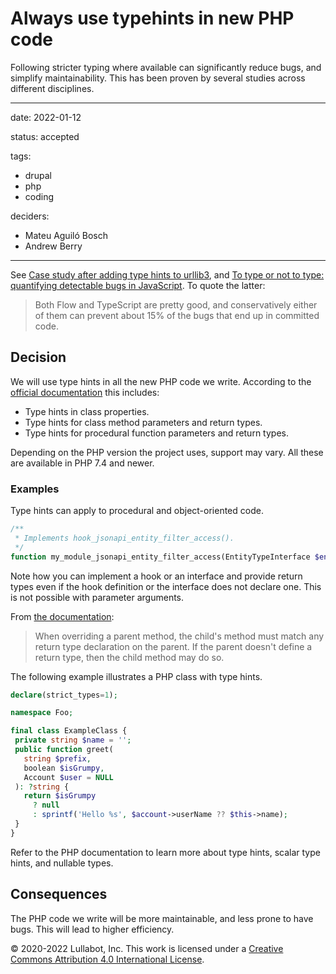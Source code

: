 # Always use typehints in new PHP code

Following stricter typing where available can significantly reduce bugs, and simplify maintainability. This has been proven by several studies across different disciplines.

---

date: 2022-01-12

status: accepted

tags:
  - drupal
  - php
  - coding

deciders:
  - Mateu Aguiló Bosch
  - Andrew Berry

---

See [Case study after adding type hints to urllib3](https://sethmlarson.dev/blog/2021-10-18/tests-arent-enough-case-study-after-adding-types-to-urllib3), and [To type or not to type: quantifying detectable bugs in JavaScript](https://blog.acolyer.org/2017/09/19/to-type-or-not-to-type-quantifying-detectable-bugs-in-javascript/). To quote the latter:

> Both Flow and TypeScript are pretty good, and conservatively either of them can prevent about 15% of the bugs that end up in committed code.

## Decision

We will use type hints in all the new PHP code we write. According to the [official documentation](https://www.php.net/manual/en/language.types.declarations.php) this includes:

  - Type hints in class properties.
  - Type hints for class method parameters and return types.
  - Type hints for procedural function parameters and return types.

Depending on the PHP version the project uses, support may vary. All these are available in PHP 7.4 and newer.

### Examples

Type hints can apply to procedural and object-oriented code.

```php
/**
 * Implements hook_jsonapi_entity_filter_access().
 */
function my_module_jsonapi_entity_filter_access(EntityTypeInterface $entity_type, AccountInterface $account): array {}
```

Note how you can implement a hook or an interface and provide return types even if the hook definition or the interface does not declare one. This is not possible with parameter arguments.

From [the documentation](https://www.php.net/manual/en/language.types.declarations.php):

> When overriding a parent method, the child's method must match any return type declaration on the parent. If the parent doesn't define a return type, then the child method may do so.

The following example illustrates a PHP class with type hints.

 ```php
declare(strict_types=1);

namespace Foo;

final class ExampleClass {
  private string $name = '';
  public function greet(
    string $prefix,
    boolean $isGrumpy,
    Account $user = NULL
  ): ?string {
    return $isGrumpy
      ? null
      : sprintf('Hello %s', $account->userName ?? $this->name);
  }
}
```

Refer to the PHP documentation to learn more about type hints, scalar type hints, and nullable types.

## Consequences

The PHP code we write will be more maintainable, and less prone to have bugs. This will lead to higher efficiency.

© 2020-2022 Lullabot, Inc. This work is licensed under a [Creative Commons Attribution 4.0 International License](http://creativecommons.org/licenses/by/4.0/).
